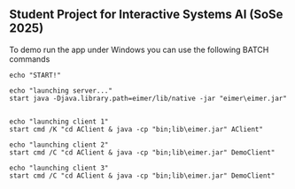 ## Student Project for Interactive Systems AI (SoSe 2025)

To demo run the app under Windows you can use the following BATCH commands

```batch
echo "START!"

echo "launching server..."
start java -Djava.library.path=eimer/lib/native -jar "eimer\eimer.jar"


echo "launching client 1"
start cmd /K "cd AClient & java -cp "bin;lib\eimer.jar" AClient"

echo "launching client 2"
start cmd /C "cd AClient & java -cp "bin;lib\eimer.jar" DemoClient"

echo "launching client 3"
start cmd /C "cd AClient & java -cp "bin;lib\eimer.jar" DemoClient"
```

